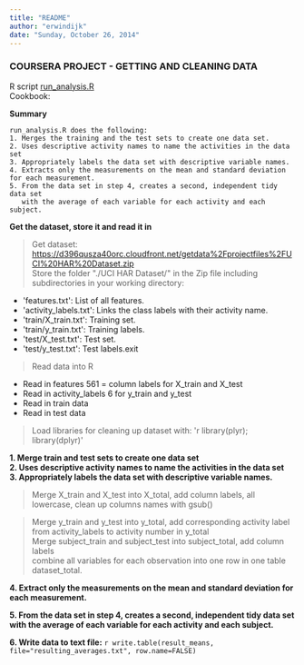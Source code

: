 ```yaml
---
title: "README"
author: "erwindijk"
date: "Sunday, October 26, 2014"
---
```


### COURSERA PROJECT - GETTING AND CLEANING DATA  
R script [run_analysis.R](https://github.com/erwindijk/datasciencecoursera/blob/master/run_analysis.R)  
Cookbook: <insert link here>


**Summary**
```
run_analysis.R does the following:   
1. Merges the training and the test sets to create one data set.  
2. Uses descriptive activity names to name the activities in the data set  
3. Appropriately labels the data set with descriptive variable names.   
4. Extracts only the measurements on the mean and standard deviation for each measurement.   
5. From the data set in step 4, creates a second, independent tidy data set 
   with the average of each variable for each activity and each subject.  
```

**Get the dataset, store it and read it in**   

> Get dataset: https://d396qusza40orc.cloudfront.net/getdata%2Fprojectfiles%2FUCI%20HAR%20Dataset.zip    
> Store the folder "./UCI HAR Dataset/" in the Zip file including subdirectories in your working directory:   
- 'features.txt': List of all features.  
- 'activity_labels.txt': Links the class labels with their activity name.  
- 'train/X_train.txt': Training set.  
- 'train/y_train.txt': Training labels.  
- 'test/X_test.txt': Test set.  
- 'test/y_test.txt': Test labels.exit  

> Read data into R  
- Read in features 561 = column labels for X_train and X_test  
- Read in activity_labels 6 for y_train and y_test
- Read in train data  
- Read in test data  
  
> Load libraries for cleaning up dataset with: 'r library(plyr); library(dplyr)'  

**1. Merge train and test sets to create one data set  
2. Uses descriptive activity names to name the activities in the data set  
3. Appropriately labels the data set with descriptive variable names.**   
  
> Merge X_train and X_test into X_total, add column labels, all lowercase, clean up columns names with gsub() 

> Merge y_train and y_test into y_total, add corresponding activity label from activity_labels to activity number in y_total  
> Merge subject_train and subject_test into subject_total, add column labels  
> combine all variables for each observation into one row in one table dataset_total.  
  
**4. Extract only the measurements on the mean and standard deviation for each measurement.**  

**5. From the data set in step 4, creates a second, independent tidy data set 
   with the average of each variable for each activity and each subject.**   
   
**6. Write data to text file:** `r write.table(result_means, file="resulting_averages.txt", row.name=FALSE)`


